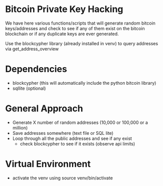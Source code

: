 # Bitcoin Private Key Hacking
We have here various functions/scripts that will generate random bitcoin keys/addresses and check to see if any of them exist on the bitcoin blockchain or if any duplicate keys are ever generated.

Use the blockcypher library (already installed in venv) to query addresses via get_address_overview

# Dependencies
- blockcypher (this will automatically include the python bitcoin library)
- sqllite (optional)

# General Approach
- Generate X number of random addresses (10,000 or 100,000 or a million)
- Save addresses somewhere (text file or SQL lite)
- Loop through all the public addresses and see if any exist
	- check blockcypher to see if it exists (observe api limits)

# Virtual Environment
- activate the venv using source venv/bin/activate


